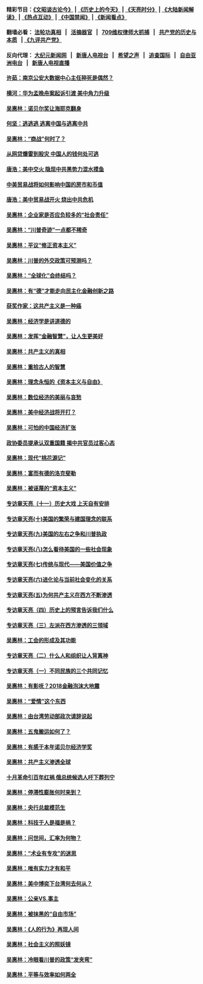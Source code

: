 #### 精彩节目：[《文昭谈古论今》](http://134.209.198.168/wenzhao) | [《历史上的今天》](http://134.209.198.168/today-in-history) | [《天亮时分》](http://134.209.198.168/tianliang) | [《大陆新闻解读》](http://134.209.198.168/ntdtv-comedy) | [《热点互动》](http://134.209.198.168/ntdtv-rdhd)  | [《中国禁闻》](http://134.209.198.168/ntdtv-news) | [《新闻看点》](http://134.209.198.168/news-insight) 

  #### 翻墙必看： [法轮功真相](http://134.209.198.168:10000/videos/truth.html) &nbsp;&nbsp;|&nbsp;&nbsp; [活摘器官](http://134.209.198.168:10000/videos/res/Organs/) &nbsp;&nbsp;|&nbsp;&nbsp; [709维权律师大抓捕](http://134.209.198.168:10000/videos/709/) &nbsp;&nbsp;|&nbsp;&nbsp; [共产党的历史与本质](http://134.209.198.168:10000/videos/ccp.html) &nbsp;&nbsp;| [《九评共产党》](http://134.209.198.168:10000/videos/jiuping/) 

#### 反向代理： [大纪元新闻网](http://134.209.198.168:10080/) &nbsp;&nbsp;|&nbsp;&nbsp; [新唐人电视台](http://134.209.198.168:8000/) &nbsp;&nbsp;|&nbsp;&nbsp; [希望之声](http://134.209.198.168:8200/) &nbsp;&nbsp;|&nbsp;&nbsp; [追查国际](http://134.209.198.168:10010/) &nbsp;&nbsp;|&nbsp;&nbsp; [自由亚洲电台](http://134.209.198.168:9800/) &nbsp;&nbsp;|&nbsp;&nbsp; [新唐人电视直播](http://134.209.198.168/) 

#### [许茹：南京公安大数据中心主任猝死是偶然？](../pages/nsc423/n11064744.md?t=04170638) 

#### [横河：华为孟晚舟案起诉引渡 美中角力升级](../pages/nsc423/n11027230.md?t=04170638) 

#### [吴惠林：诺贝尔奖让海耶克翻身](../pages/nsc423/n10890049.md?t=04170638) 

#### [何坚：逃逃逃 逃离中国与逃离中共](../pages/nsc423/n10592891.md?t=04170638) 

#### [吴惠林：“商战”何时了？](../pages/nsc423/n10573558.md?t=04170638) 

#### [从网贷爆雷到股灾 中国人的钱何处可逃](../pages/nsc423/n10572800.md?t=04170638) 

#### [唐浩：美中交火 隐现中共黑势力混水摸鱼](../pages/nsc423/n10544040.md?t=04170638) 

#### [中美贸易战将如何影响中国的房市和币值](../pages/nsc423/n10543697.md?t=04170638) 

#### [唐浩：美中贸易战开火 烧出中共危机](../pages/nsc423/n10540126.md?t=04170638) 

#### [吴惠林：企业家是否应负较多的“社会责任”](../pages/nsc423/n10535022.md?t=04170638) 

#### [吴惠林：“川普奇迹”一点都不稀奇](../pages/nsc423/n10512808.md?t=04170638) 

#### [吴惠林：平议“修正资本主义”](../pages/nsc423/n10495724.md?t=04170638) 

#### [吴惠林：川普的外交政策可预测吗？](../pages/nsc423/n10462387.md?t=04170638) 

#### [吴惠林：“全球化”会终结吗？](../pages/nsc423/n10452838.md?t=04170638) 

#### [吴惠林：有“德”才能走向民主化金融创新之路](../pages/nsc423/n10432292.md?t=04170638) 

#### [获奖作家：这共产主义是一种癌](../pages/nsc423/n10431541.md?t=04170638) 

#### [吴惠林：经济学是讲道德的](../pages/nsc423/n10398014.md?t=04170638) 

#### [吴惠林：发挥“金融智慧”，让人生更美好](../pages/nsc423/n10375019.md?t=04170638) 

#### [吴惠林：共产主义的真相](../pages/nsc423/n10351394.md?t=04170638) 

#### [吴惠林：重拾古人的智慧](../pages/nsc423/n10337691.md?t=04170638) 

#### [吴惠林：理念永恒的《资本主义与自由》](../pages/nsc423/n10316274.md?t=04170638) 

#### [吴惠林：数位经济的美丽与哀愁](../pages/nsc423/n10292946.md?t=04170638) 

#### [吴惠林：美中经济战将开打？](../pages/nsc423/n10258825.md?t=04170638) 

#### [吴惠林：可怕的中国经济扩张](../pages/nsc423/n10219147.md?t=04170638) 

#### [政协委员提承认双重国籍 揭中共官员过客心态](../pages/nsc423/n10208809.md?t=04170638) 

#### [吴惠林：现代“桃花源记”](../pages/nsc423/n10185234.md?t=04170638) 

#### [吴惠林：富而有德的洛克斐勒](../pages/nsc423/n10142264.md?t=04170638) 

#### [吴惠林：被诬蔑的“资本主义”](../pages/nsc423/n10124816.md?t=04170638) 

#### [专访章天亮（十一）历史大戏 上天自有安排](../pages/nsc423/n10094905.md?t=04170638) 

#### [专访章天亮(十)美国的繁荣与建国理念的联系](../pages/nsc423/n10094899.md?t=04170638) 

#### [专访章天亮(九)美国的左右之争和川普执政](../pages/nsc423/n10094889.md?t=04170638) 

#### [专访章天亮(八)怎么看待美国的一些社会现象](../pages/nsc423/n10094857.md?t=04170638) 

#### [专访章天亮(七)传统与现代——美国价值之争](../pages/nsc423/n10093140.md?t=04170638) 

#### [专访章天亮(六)进化论与当前社会变化的关系](../pages/nsc423/n10092036.md?t=04170638) 

#### [专访章天亮(五)为何共产主义在西方不断渗透](../pages/nsc423/n10083620.md?t=04170638) 

#### [专访章天亮（四）历史上的预言告诉我们什么](../pages/nsc423/n10083606.md?t=04170638) 

#### [专访章天亮（三）左派在西方渗透的三领域](../pages/nsc423/n10081115.md?t=04170638) 

#### [吴惠林：工会的形成及其功能](../pages/nsc423/n10080633.md?t=04170638) 

#### [专访章天亮（二）什么人和组织让人背离神](../pages/nsc423/n10076637.md?t=04170638) 

#### [专访章天亮（一）不同民族的三个共同记忆](../pages/nsc423/n10074188.md?t=04170638) 

#### [吴惠林：有影呒？2018金融泡沫大地震](../pages/nsc423/n10040534.md?t=04170638) 

#### [吴惠林：“爱情”这个东西](../pages/nsc423/n10019423.md?t=04170638) 

#### [吴惠林：由台湾劳动部政次请辞说起](../pages/nsc423/n9979679.md?t=04170638) 

#### [吴惠林：五鬼搬运如何了？](../pages/nsc423/n9925338.md?t=04170638) 

#### [吴惠林：有感于本年诺贝尔经济学奖](../pages/nsc423/n9871883.md?t=04170638) 

#### [吴惠林：共产主义渗透全球](../pages/nsc423/n9812748.md?t=04170638) 

#### [十月革命引百年红祸 俄总统候选人吁下葬列宁](../pages/nsc423/n9810182.md?t=04170638) 

#### [吴惠林：停滞性膨胀何时来到？](../pages/nsc423/n9764136.md?t=04170638) 

#### [吴惠林：央行总裁模范生](../pages/nsc423/n9728134.md?t=04170638) 

#### [吴惠林：科技于人是福是祸？](../pages/nsc423/n9672982.md?t=04170638) 

#### [吴惠林：问世间，汇率为何物？](../pages/nsc423/n9621788.md?t=04170638) 

#### [吴惠林：“术业有专攻”的迷思](../pages/nsc423/n9580363.md?t=04170638) 

#### [吴惠林：唯有实力才有和平](../pages/nsc423/n9529599.md?t=04170638) 

#### [吴惠林：美中博奕下台湾何去何从？](../pages/nsc423/n9483598.md?t=04170638) 

#### [吴惠林：公亲VS.事主](../pages/nsc423/n9425637.md?t=04170638) 

#### [吴惠林：被抹黑的“自由市场”](../pages/nsc423/n9351545.md?t=04170638) 

#### [吴惠林：《人的行为》再现人间](../pages/nsc423/n9296339.md?t=04170638) 

#### [吴惠林：社会主义的照妖镜](../pages/nsc423/n9243460.md?t=04170638) 

#### [吴惠林：冷眼看川普的政策“发夹弯”](../pages/nsc423/n9120684.md?t=04170638) 

#### [吴惠林：平等与效率如何两全](../pages/nsc423/n9075430.md?t=04170638) 


